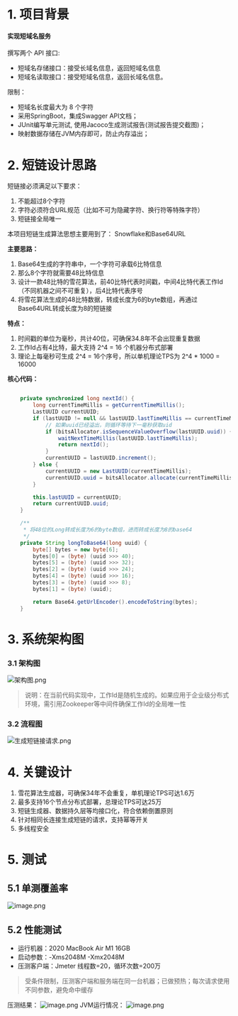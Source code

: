# 1. 项目背景
#### 实现短域名服务
撰写两个 API 接口:
- 短域名存储接口：接受长域名信息，返回短域名信息
- 短域名读取接口：接受短域名信息，返回长域名信息。

限制：
- 短域名长度最大为 8 个字符
- 采用SpringBoot，集成Swagger API文档；
- JUnit编写单元测试, 使用Jacoco生成测试报告(测试报告提交截图)；
- 映射数据存储在JVM内存即可，防止内存溢出；
# 2. 短链设计思路
短链接必须满足以下要求：

1. 不能超过8个字符
2. 字符必须符合URL规范（比如不可为隐藏字符、换行符等特殊字符）
3. 短链接全局唯一

本项目短链生成算法思想主要用到了： Snowflake和Base64URL

**主要思路：**

1. Base64生成的字符串中，一个字符可承载6比特信息
2. 那么8个字符就需要48比特信息
3. 设计一款48比特的雪花算法，前40比特代表时间戳，中间4比特代表工作Id（不同机器之间不可重复），后4比特代表序号
4. 将雪花算法生成的48比特数据，转成长度为6的byte数组，再通过Base64URL转成长度为8的短链接

**特点：**

1. 时间戳的单位为毫秒，共计40位，可确保34.8年不会出现重复数据
2. 工作Id占有4比特，最大支持 2^4 = 16 个机器分布式部署
3. 理论上每毫秒可生成 2^4 = 16个序号，所以单机理论TPS为 2^4 * 1000 = 16000


**核心代码：**

```java

    private synchronized long nextId() {
        long currentTimeMillis = getCurrentTimeMillis();
        LastUUID currentUUID;
        if (lastUUID != null && lastUUID.lastTimeMillis == currentTimeMillis) {
            // 如果uuid已经溢出，则循环等待下一毫秒获取uid
            if (bitsAllocator.isSequenceValueOverflow(lastUUID.uuid)) {
                waitNextTimeMillis(lastUUID.lastTimeMillis);
                return nextId();
            }
            currentUUID = lastUUID.increment();
        } else {
            currentUUID = new LastUUID(currentTimeMillis);
            currentUUID.uuid = bitsAllocator.allocate(currentTimeMillis, workId, 0); // 序号从0开始
        }

        this.lastUUID = currentUUID;
        return currentUUID.uuid;
    }

    /**
     * 将48位的Long转成长度为6的byte数组，进而转成长度为8的base64
     */
    private String longToBase64(long uuid) {
        byte[] bytes = new byte[6];
        bytes[0] = (byte) (uuid >>> 40);
        bytes[5] = (byte) (uuid >>> 32);
        bytes[2] = (byte) (uuid >>> 24);
        bytes[4] = (byte) (uuid >>> 16);
        bytes[3] = (byte) (uuid >>> 8);
        bytes[1] = (byte) (uuid);

        return Base64.getUrlEncoder().encodeToString(bytes);
    }
```

# 3. 系统架构图

### 3.1 架构图

![架构图.png](https://cdn.nlark.com/yuque/0/2022/png/661399/1647743101806-aae0f496-69f8-402f-a95b-1ef27e3e9e19.png#clientId=u8884b023-331a-4&crop=0&crop=0&crop=1&crop=1&from=paste&height=186&id=uf433fa42&margin=%5Bobject%20Object%5D&name=%E6%9E%B6%E6%9E%84%E5%9B%BE.png&originHeight=371&originWidth=701&originalType=binary&ratio=1&rotation=0&showTitle=false&size=30919&status=done&style=none&taskId=u200eb1ee-2dc5-4821-97d0-e6957341b51&title=&width=350.5)
> 说明：在当前代码实现中，工作Id是随机生成的。如果应用于企业级分布式环境，需引用Zookeeper等中间件确保工作Id的全局唯一性

### 3.2 流程图

![生成短链接请求.png](https://cdn.nlark.com/yuque/0/2022/png/661399/1647697287844-b8678879-e9de-4dbc-945a-52a050700001.png#clientId=uc42c11c1-289a-4&crop=0&crop=0&crop=1&crop=1&from=drop&id=uc739903e&margin=%5Bobject%20Object%5D&name=%E7%94%9F%E6%88%90%E7%9F%AD%E9%93%BE%E6%8E%A5%E8%AF%B7%E6%B1%82.png&originHeight=711&originWidth=311&originalType=binary&ratio=1&rotation=0&showTitle=false&size=30937&status=done&style=none&taskId=u27e73e90-8b4a-4c34-aa45-1c037a2fb0f&title=)

# 4. 关键设计

1. 雪花算法生成器，可确保34年不会重复，单机理论TPS可达1.6万
2. 最多支持16个节点分布式部署，总理论TPS可达25万
3. 短链生成器、数据持久层等均接口化，符合依赖倒置原则
4. 针对相同长连接生成短链的请求，支持幂等开关
5. 多线程安全
# 5. 测试

## 5.1 单测覆盖率
![image.png](https://cdn.nlark.com/yuque/0/2022/png/661399/1647697808332-c1199270-b164-4358-98b3-b899ede60762.png#clientId=uc42c11c1-289a-4&crop=0&crop=0&crop=1&crop=1&from=paste&height=186&id=u95eccf70&margin=%5Bobject%20Object%5D&name=image.png&originHeight=372&originWidth=2590&originalType=binary&ratio=1&rotation=0&showTitle=false&size=136684&status=done&style=none&taskId=u989a34ff-8b0c-4161-a0b6-354e840a27d&title=&width=1295)
## 5.2 性能测试
- 运行机器：2020 MacBook Air M1 16GB
- 启动参数：-Xms2048M -Xmx2048M
- 压测客户端：Jmeter   线程数=20，循环次数=200万
> 受条件限制，压测客户端和服务端在同一台机器；已做预热；每次请求使用不同参数，避免命中缓存

压测结果：
![image.png](https://cdn.nlark.com/yuque/0/2022/png/661399/1647700281481-d8606042-a95f-4504-bd35-05e0c4430af8.png#clientId=uc42c11c1-289a-4&crop=0&crop=0&crop=1&crop=1&from=paste&height=224&id=u34dcfc44&margin=%5Bobject%20Object%5D&name=image.png&originHeight=448&originWidth=2304&originalType=binary&ratio=1&rotation=0&showTitle=false&size=246811&status=done&style=none&taskId=ue96e9034-2fc8-4a81-bc66-d15f910fb07&title=&width=1152)
JVM运行情况：
![image.png](https://cdn.nlark.com/yuque/0/2022/png/661399/1647700375201-3f6c9ca2-8239-4057-82fc-c289a45cdea2.png#clientId=uc42c11c1-289a-4&crop=0&crop=0&crop=1&crop=1&from=paste&height=466&id=u4f2e646d&margin=%5Bobject%20Object%5D&name=image.png&originHeight=932&originWidth=2016&originalType=binary&ratio=1&rotation=0&showTitle=false&size=177539&status=done&style=none&taskId=uafa71674-2ff4-44a8-9b5f-d2b36fec349&title=&width=1008)


